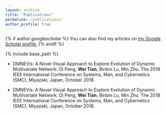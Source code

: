 ```yaml
---
layout: archive
title: "Publications"
permalink: /publications/
author_profile: true
---
```


{% if author.googlescholar %}
  You can also find my articles on <u><a href="{{author.googlescholar}}">my Google Scholar profile</a>.</u>
{% endif %}

{% include base_path %}

* <a herf="https://tianw.net">DMNEVis: A Novel Visual Approach to Explore Evolution of Dynamic Multivariate Network.</a>
  Di Peng, <strong>Wei Tian</strong>, Binbin Lu, Min Zhu.
  The 2018 IEEE International Conference on Systems, Man, and Cybernetics (SMC), Miyazaki, Japan, October 2018.

* <a herf="https://tianw.net">DMNEVis: A Novel Visual Approach to Explore Evolution of Dynamic Multivariate Network.</a>
  Di Peng, <strong>Wei Tian</strong>, Binbin Lu, Min Zhu.
  The 2018 IEEE International Conference on Systems, Man, and Cybernetics (SMC), Miyazaki, Japan, October 2018.
  
<!--{% for post in site.publications reversed %}
  {% include archive-single.html %}
{% endfor %}-->
